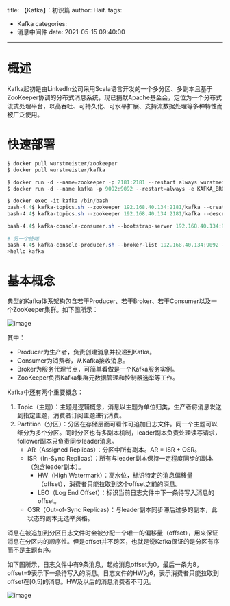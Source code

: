 title: 【Kafka】：初识篇
author: Haif.
tags:
  - Kafka
categories:
  - 消息中间件
date: 2021-05-15 09:40:00

---

# 概述

Kafka起初是由LinkedIn公司采用Scala语言开发的一个多分区、多副本且基于ZooKeeper协调的分布式消息系统，现已捐献Apache基金会，定位为一个分布式流式处理平台，以高吞吐、可持久化、可水平扩展、支持流数据处理等多种特性而被广泛使用。

<!-- more -->

# 快速部署

```powershell
$ docker pull wurstmeister/zookeeper
$ docker pull wurstmeister/kafka

$ docker run -d --name=zookeeper -p 2181:2181 --restart always wurstmeister/zookeeper
$ docker run -d --name kafka -p 9092:9092 --restart=always -e KAFKA_BROKER_ID=0 -e KAFKA_ZOOKEEPER_CONNECT=192.168.40.134:2181/kafka -e KAFKA_ADVERTISED_LISTENERS=PLAINTEXT://192.168.40.134:9092 -e KAFKA_LISTENERS=PLAINTEXT://:9092 --restart always wurstmeister/kafka

$ docker exec -it kafka /bin/bash
bash-4.4$ kafka-topics.sh --zookeeper 192.168.40.134:2181/kafka --create --topic topic-demo  --replication-factor 1 --partitions 4 # 创建主题，副本因子1，分区4
bash-4.4$ kafka-topics.sh --zookeeper 192.168.40.134:2181/kafka --describe --topic topic-demo # 查看主题信息

bash-4.4$ kafka-console-consumer.sh --bootstrap-server 192.168.40.134:9092 --topic topic-demo # 消费消息

# 另一个终端
bash-4.4$ kafka-console-producer.sh --broker-list 192.168.40.134:9092 --topic topic-demo # 发送消息
>hello kafka
```

# 基本概念

典型的Kafka体系架构包含若干Producer、若干Broker、若干Consumer以及一个ZooKeeper集群。如下图所示：

![image](https://haif-cloud.oss-cn-beijing.aliyuncs.com/kafka/kafka01.png)

其中：
* Producer为生产者，负责创建消息并投递到Kafka。
* Consumer为消费者，从Kafka接收消息。
* Broker为服务代理节点，可简单看做是一个Kafka服务实例。
* ZooKeeper负责Kafka集群元数据管理和控制器选举等工作。

Kafka中还有两个重要概念：

1. Topic（主题）：主题是逻辑概念，消息以主题为单位归类，生产者将消息发送到指定主题，消费者订阅主题进行消费。
2. Partition（分区）：分区在存储层面可看作可追加日志文件。同一个主题可以细分为多个分区。同时分区也有多副本机制，leader副本负责处理读写请求，follower副本只负责同步leader消息。
    * AR（Assigned Replicas）：分区中所有副本。AR = ISR + OSR。
    * ISR（In-Sync Replicas）：所有与leader副本保持一定程度同步的副本（包含leader副本）。
      * HW（High Watermark）：高水位，标识特定的消息偏移量（offset），消费者只能拉取到这个offset之前的消息。
      * LEO（Log End Offset）：标识当前日志文件中下一条待写入消息的offset。
    * OSR（Out-of-Sync Replicas）：与leader副本同步滞后过多的副本，此状态的副本无选举资格。

消息在被追加到分区日志文件时会被分配一个唯一的偏移量（offset），用来保证消息在分区内的顺序性。但是offset并不跨区，也就是说Kafka保证的是分区有序而不是主题有序。

如下图所示，日志文件中有9条消息，起始消息offset为0，最后一条为8，offset=9表示下一条待写入的消息。日志文件的HW为6，表示消费者只能拉取到offset在[0,5]的消息。HW及以后的消息消费者不可见。

![image](https://haif-cloud.oss-cn-beijing.aliyuncs.com/kafka/kafka02.png)